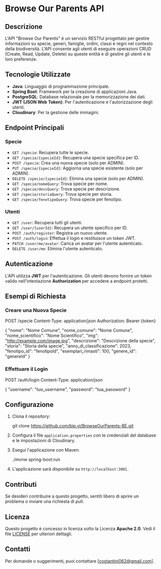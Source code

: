 # Browse Our Parents API

## Descrizione

L'API "Browse Our Parents" è un servizio RESTful progettato per gestire informazioni su specie, generi, famiglie, ordini, classi e regni nel contesto della biodiversità. L'API consente agli utenti di eseguire operazioni CRUD (Create, Read, Update, Delete) su queste entità e di gestire gli utenti e le loro preferenze.

## Tecnologie Utilizzate

- **Java**: Linguaggio di programmazione principale.
- **Spring Boot**: Framework per la creazione di applicazioni Java.
- **PostgreSQL**: Database relazionale per la memorizzazione dei dati.
- **JWT (JSON Web Token)**: Per l'autenticazione e l'autorizzazione degli utenti.
- **Cloudinary**: Per la gestione delle immagini.

## Endpoint Principali

### Specie

- `GET /specie`: Recupera tutte le specie.
- `GET /specie/{specieId}`: Recupera una specie specifica per ID.
- `POST /specie`: Crea una nuova specie (solo per ADMIN).
- `PUT /specie/{specieId}`: Aggiorna una specie esistente (solo per ADMIN).
- `DELETE /specie/{specieId}`: Elimina una specie (solo per ADMIN).
- `GET /specie/nomeQuery`: Trova specie per nome.
- `GET /specie/descQuery`: Trova specie per descrizione.
- `GET /specie/storiaQuery`: Trova specie per storia.
- `GET /specie/fenotipoQuery`: Trova specie per fenotipo.

### Utenti

- `GET /user`: Recupera tutti gli utenti.
- `GET /user/{userId}`: Recupera un utente specifico per ID.
- `POST /auth/register`: Registra un nuovo utente.
- `POST /auth/login`: Effettua il login e restituisce un token JWT.
- `PATCH /user/me/avatar`: Carica un avatar per l'utente autenticato.
- `DELETE /user/me`: Elimina l'utente autenticato.

## Autenticazione

L'API utilizza **JWT** per l'autenticazione. Gli utenti devono fornire un token valido nell'intestazione **Authorization** per accedere a endpoint protetti.

## Esempi di Richiesta

### Creare una Nuova Specie

POST /specie
Content-Type: application/json
Authorization: Bearer {token}

{
  "nome": "Nome Comune",
  "nome_comune": "Nome Comune",
  "nome_scientifico": "Nome Scientifico",
  "img": "http://example.com/image.jpg",
  "descrizione": "Descrizione della specie",
  "storia": "Storia della specie",
  "anno_di_classificazione": 2023,
  "fenotipo_id": "fenotipoId",
  "esemplari_rimasti": 100,
  "genere_id": "genereId"
}

### Effettuare il Login

POST /auth/login
Content-Type: application/json

{
  "username": "tuo_username",
  "password": "tua_password"
}

## Configurazione

1. Clona il repository:

   git clone https://github.com/bip.vi/BrowseOurParents-BE.git

2. Configura il file `application.properties` con le credenziali del database e le impostazioni di Cloudinary.

3. Esegui l'applicazione con Maven:

   ./mvnw spring-boot:run

4. L'applicazione sarà disponibile su `http://localhost:3001`.

## Contributi

Se desideri contribuire a questo progetto, sentiti libero di aprire un problema o inviare una richiesta di pull.

## Licenza

Questo progetto è concesso in licenza sotto la Licenza **Apache 2.0**. Vedi il file [LICENSE](LICENSE) per ulteriori dettagli.

## Contatti

Per domande o suggerimenti, puoi contattare [costantini062@gmail.com].
